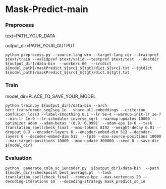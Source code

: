 # Mask-Predict-main




### Preprocess

text=PATH_YOUR_DATA

output_dir=PATH_YOUR_OUTPUT

```python preprocess.py --source-lang wro --target-lang cor --trainpref $text/train --validpref $text/valid --testpref $text/test  --destdir ${output_dir}/data-bin  --workers 60  --srcdict ${model_path}/maskPredict_${src}_${tgt}/dict.${src}.txt --tgtdict ${model_path}/maskPredict_${src}_${tgt}/dict.${tgt}.txt```

### Train


model_dir=PLACE_TO_SAVE_YOUR_MODEL

`python train.py ${output_dir}/data-bin --arch bert_transformer_seq2seq_1e --share-all-embeddings --criterion confusion_loss3 --label-smoothing 0.1 --lr 5e-4 --warmup-init-lr 1e-7 --min-lr 1e-9 --lr-scheduler inverse_sqrt --warmup-updates 10000 --optimizer adam --adam-betas '(0.9, 0.999)' --adam-eps 1e-6 --task translation_spellcheck_final --max-tokens 8192 --weight-decay 0.01 --dropout 0.3 --encoder-layers 6 --encoder-embed-dim 512 --decoder-layers 6 --decoder-embed-dim 512  --fp16 --max-source-positions 10000 --max-target-positions 10000 --max-update 300000 --seed 0 --save-dir ${model_dir}
`
### Evaluation

`
python  generate_cmlm_sc_1encoder.py  ${output_dir}/data-bin  --path ${model_dir}/checkpoint_best_average.pt  --task translation_spellcheck_final --remove-bpe --max-sentences 20 --decoding-iterations 10  --decoding-strategy mask_predict_sc_1e
`


